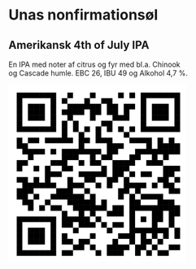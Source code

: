 # Unas nonfirmationsøl
## Amerikansk 4th of July IPA

En IPA med noter af citrus og fyr med bl.a. Chinook\
 og Cascade humle. EBC 26,  IBU 49 og Alkohol 4,7 %.

<img src="una_nonfirmation_label_4th_qrcode.png" alt= “una_nonfirmation_label_4th_qrcode.png” width="350" height="350">